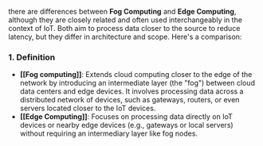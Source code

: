 there are differences between **Fog Computing** and **Edge Computing**, although they are closely related and often used interchangeably in the context of IoT. Both aim to process data closer to the source to reduce latency, but they differ in architecture and scope. Here's a comparison:

### **1. Definition**

- **[[Fog computing]]**: Extends cloud computing closer to the edge of the network by introducing an intermediate layer (the "fog") between cloud data centers and edge devices. It involves processing data across a distributed network of devices, such as gateways, routers, or even servers located closer to the IoT devices.
- **[[Edge Computing]]**: Focuses on processing data directly on IoT devices or nearby edge devices (e.g., gateways or local servers) without requiring an intermediary layer like fog nodes.